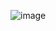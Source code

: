 ![image](https://github.com/rwintgen/rwintgen/assets/150167832/0c65c8d5-9e37-4dca-b168-de28e34ba48e)
